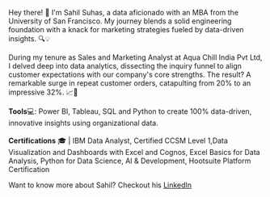 Hey there! 👋 I'm Sahil Suhas, a data aficionado with an MBA from the University of San Francisco. My journey blends a solid engineering foundation with a knack for marketing strategies fueled by data-driven insights. 🔍💡

During my tenure as Sales and Marketing Analyst at Aqua Chill India Pvt Ltd, I delved deep into data analytics, dissecting the inquiry funnel to align customer expectations with our company's core strengths. The result? A remarkable surge in repeat customer orders, catapulting from 20% to an impressive 32%. 📈💼

<strong>Tools</strong>💻: Power BI, Tableau, SQL and Python to create 100% data-driven, innovative insights using organizational data.
<br><br>
<strong>Certifications</strong> 🎓 | IBM Data Analyst, Certified CCSM Level 1,Data Visualization and Dashboards with Excel and Cognos, Excel Basics for Data Analysis, Python for Data Science, AI & Development, Hootsuite Platform Certification

Want to know more about Sahil? Checkout his <a href="https://www.linkedin.com/in/sahil-suhas/">LinkedIn</a>
